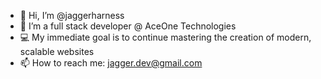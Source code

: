 - 👋 Hi, I’m @jaggerharness
- 👀 I’m a full stack developer @ AceOne Technologies
- 💻 My immediate goal is to continue mastering the creation of modern, scalable websites
- 📫 How to reach me: jagger.dev@gmail.com 

<!---
jaggerharness/jaggerharness is a ✨ special ✨ repository because its `README.md` (this file) appears on your GitHub profile.
You can click the Preview link to take a look at your changes.
--->
